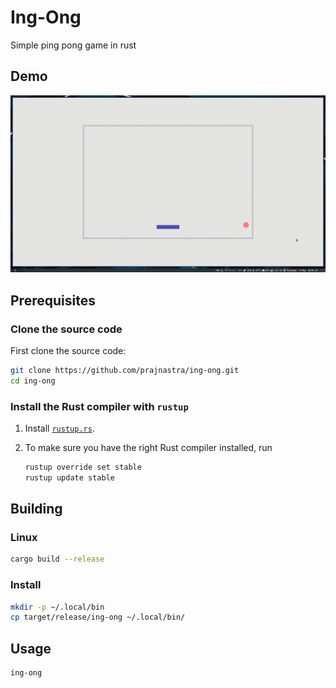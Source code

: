 # Ing-Ong
Simple ping pong game in rust

## Demo

![](ing-ong.gif)

## Prerequisites

### Clone the source code

First clone the source code:

```sh
git clone https://github.com/prajnastra/ing-ong.git
cd ing-ong
```

### Install the Rust compiler with `rustup`

1. Install [`rustup.rs`](https://rustup.rs/).

3. To make sure you have the right Rust compiler installed, run

   ```sh
   rustup override set stable
   rustup update stable
   ```

## Building

### Linux 

```sh
cargo build --release
```

### Install
```sh
mkdir -p ~/.local/bin
cp target/release/ing-ong ~/.local/bin/
```

## Usage
```bash
ing-ong
```

